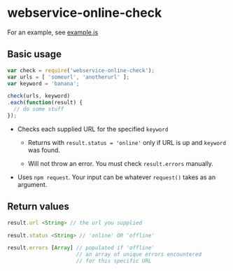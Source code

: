 # webservice-online-check

For an example, see [example.js](example.js)

## Basic usage

```js
var check = require('webservice-online-check');
var urls = [ 'someurl', 'anotherurl' ];
var keyword = 'banana';

check(urls, keyword)
.each(function(result) {
  // do some stuff
});
```

* Checks each supplied URL for the specified `keyword`

  * Returns with `result.status = 'online'` only if URL is up and `keyword`
    was found.

  * Will not throw an error.  You must check `result.errors` manually.

* Uses `npm request`.  Your input can be whatever `request()` takes as an
  argument.

## Return values

```js
result.url <String> // the url you supplied

result.status <String> // 'online' OR 'offline'

result.errors [Array] // populated if 'offline'
                      // an array of unique errors encountered
                      // for this specific URL
```

